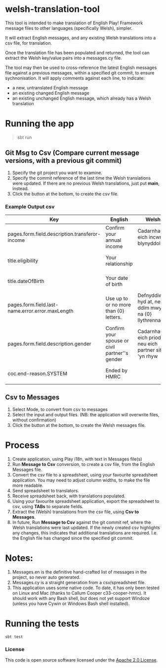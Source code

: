# welsh-translation-tool


This tool is intended to make translation of English Play! Framework message files to other languages (specifically Welsh), simpler.

It will extract English messages, and any existing Welsh translations into a csv file, for translation.

Once the translation file has been populated and returned, the tool can extract the Welsh key/value pairs into a messages.cy file.

The tool may then be used to cross-reference the latest English messages file against a previous messages, within a specified git commit, to ensure sychnonisation. It will apply comments against each line, to indicate:
 - a new, untranslated English message
 - an existing changed English message
 - an existing unchanged English message, which already has a Welsh translation


# Running the app

> sbt run



## Git Msg to Csv (Compare current message versions, with a previous git commit)
1. Specify the git project you want to examine.
2. Specify the commit reference of the last time the Welsh translations were updated. If there are no previous Welsh translations, just put __main__, instead.
3. Click the button at the bottom, to create the csv file.

### Example Output csv

| Key | English | Welsh | Comments |
| ----------|----------|----------|----------|
| pages.form.field.description.transferor-income	| Confirm your annual income	| Cadarnhau eich incwm blynyddol	| English message unchanged |
| title.eligibility |	Your relationship	| |	No Welsh translation found |
| title.dateOfBirth	| Your date of birth	| |	No Welsh translation found |
| pages.form.field.last-name.error.error.maxLength	| Use up to or no more than {0} letters. |	Defnyddiwch hyd at, neu ddim mwy na {0} llythrennau.	| English message unchanged |
| pages.form.field.description.gender |	Confirm your spouse or civil partner''s gender	| Cadarnhau eich priod neu eich partner sifil 'yn rhyw	| English message unchanged |
| coc.end-reason.SYSTEM	| Ended by HMRC	|	| No Welsh translation found |


## Csv to Messages
1. Select Mode, to convert from csv to messages
2. Select the input and output files. (NB: the application will overwrite files, without confirmation)
3. Click the button at the bottom, to create the Welsh messages file.



# Process
 1. Create application, using Play i18n, with text in Messages file(s)
 2. Run **Message to Csv** conversion, to create a csv file, from the English Messages file.
 3. Convert the csv file to a spreadsheet, using your favourite spreadsheet application. You may need to adjust column widths, to make the file more readable.
 4. Send spreadsheet to translators.
 5. Receive spreadsheet back, with translations populated.
 6. Using your favourite spreadsheet application, export the spreadsheet to csv, using __TABs__ to separate fields.
 7. Extract the (Welsh) translations from the csv file, using **Csv to Messages**.
 8. In future, Run **Message to Csv** against the git commit ref, where the Welsh translations were last updated. If the newly created csv highlights any changes, this indicates that additional translations are required. I.e. the English file has changed since the specified git commit.
 
 
# Notes:
 1. Messages.en is the definitive hand-crafted list of messages in the project, so never auto generated.
 2. Messages.cy is a straight generation from a csv/spreadsheet file.
 3. This application uses some native code. To date, it has only been tested on Linux and Mac (thanks to Callum Cooper c33-cooper-hmrc). It should work with any Bash shell, but does not yet support Windoze (unless you have Cywin or Windows Bash shell installed).

# Running the tests

    sbt test

### License

This code is open source software licensed under the [Apache 2.0 License]("http://www.apache.org/licenses/LICENSE-2.0.html").

